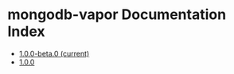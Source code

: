 # mongodb-vapor Documentation Index
- [1.0.0-beta.0 (current)](current/index.html)
- [1.0.0](1.0.0/index.html)
